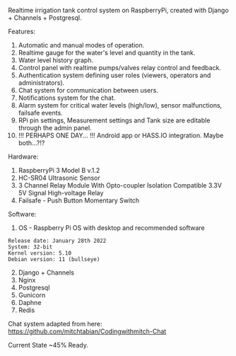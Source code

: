 Realtime irrigation tank control system on RaspberryPi, created with Django + Channels + Postgresql.

Features:
  1. Automatic and manual modes of operation.
  2. Realtime gauge for the water's level and quantity in the tank.
  3. Water level history graph.
  4. Control panel with realtime pumps/valves relay control and feedback.
  5. Authentication system defining user roles (viewers, operators and administrators).
  6. Chat system for communication between users.
  7. Notifications system for the chat.
  8. Alarm system for critical water levels (high/low), sensor malfunctions, failsafe events.
  9. RPi pin settings, Measurement settings and Tank size are editable through the admin panel.
  10. !!! PERHAPS ONE DAY... !!! Android app or HASS.IO integration. Maybe both...?!?

Hardware:
  1. RaspberryPi 3 Model B v.1.2
  2. HC-SR04 Ultrasonic Sensor
  3. 3 Channel Relay Module With Opto-coupler Isolation Compatible 3.3V 5V Signal High-voltage Relay
  4. Failsafe - Push Button Momentary Switch

Software:
  1. OS - Raspberry Pi OS with desktop and recommended software

    Release date: January 28th 2022
    System: 32-bit
    Kernel version: 5.10
    Debian version: 11 (bullseye)

  2. Django + Channels
  3. Nginx
  4. Postgresql
  5. Gunicorn
  6. Daphne
  7. Redis

Chat system adapted from here: https://github.com/mitchtabian/Codingwithmitch-Chat

Current State ~45% Ready.
